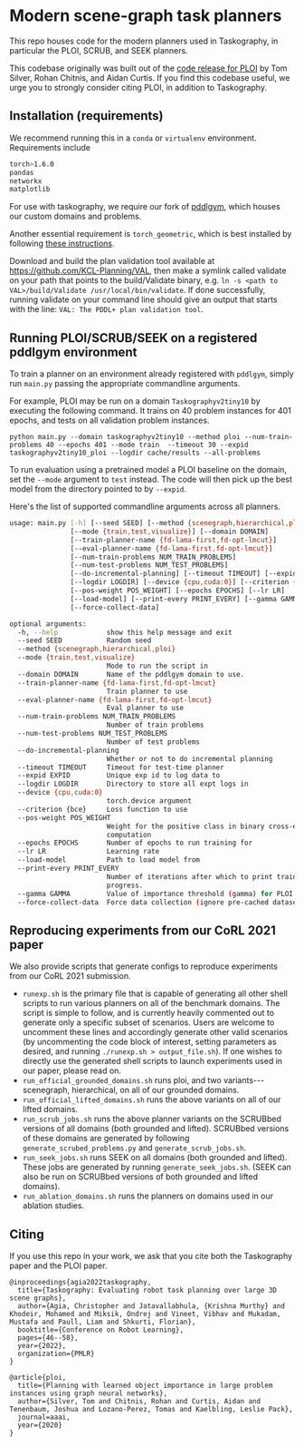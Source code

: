 # Modern scene-graph task planners

This repo houses code for the modern planners used in Taskography, in particular the PLOI, SCRUB, and SEEK planners.

This codebase originally was built out of the [code release for PLOI](https://github.com/tomsilver/ploi) by Tom Silver, Rohan Chitnis, and Aidan Curtis. If you find this codebase useful, we urge you to strongly consider citing PLOI, in addition to Taskography.

## Installation (requirements)

We recommend running this in a `conda` or `virtualenv` environment. Requirements include
```sh
torch>1.6.0
pandas
networkx
matplotlib
```

For use with taskography, we require our fork of [pddlgym](https://github.com/taskography/pddlgym), which houses our custom domains and problems.

Another essential requirement is `torch_geometric`, which is best installed by following [these instructions](https://pytorch-geometric.readthedocs.io/en/latest/notes/installation.html).

Download and build the plan validation tool available at https://github.com/KCL-Planning/VAL, then make a symlink called validate on your path that points to the build/Validate binary, e.g. `ln -s <path to VAL>/build/Validate /usr/local/bin/validate`. If done successfully, running validate on your command line should give an output that starts with the line: `VAL: The PDDL+ plan validation tool`.


## Running PLOI/SCRUB/SEEK on a registered pddlgym environment

To train a planner on an environment already registered with `pddlgym`, simply run `main.py` passing the appropriate commandline arguments.

For example, PLOI may be run on a domain `Taskographyv2tiny10` by executing the following command. It trains on 40 problem instances for 401 epochs, and tests on all validation problem instances.
```
python main.py --domain taskographyv2tiny10 --method ploi --num-train-problems 40 --epochs 401 --mode train  --timeout 30 --expid taskographyv2tiny10_ploi --logdir cache/results --all-problems
```

To run evaluation using a pretrained model a PLOI baseline on the domain, set the `--mode` argument to `test` instead. The code will then pick up the best model from the directory pointed to by `--expid`.

Here's the list of supported commandline arguments across all planners.
```sh
usage: main.py [-h] [--seed SEED] [--method {scenegraph,hierarchical,ploi}]
               [--mode {train,test,visualize}] [--domain DOMAIN]
               [--train-planner-name {fd-lama-first,fd-opt-lmcut}]
               [--eval-planner-name {fd-lama-first,fd-opt-lmcut}]
               [--num-train-problems NUM_TRAIN_PROBLEMS]
               [--num-test-problems NUM_TEST_PROBLEMS]
               [--do-incremental-planning] [--timeout TIMEOUT] [--expid EXPID]
               [--logdir LOGDIR] [--device {cpu,cuda:0}] [--criterion {bce}]
               [--pos-weight POS_WEIGHT] [--epochs EPOCHS] [--lr LR]
               [--load-model] [--print-every PRINT_EVERY] [--gamma GAMMA]
               [--force-collect-data]

optional arguments:
  -h, --help            show this help message and exit
  --seed SEED           Random seed
  --method {scenegraph,hierarchical,ploi}
  --mode {train,test,visualize}
                        Mode to run the script in
  --domain DOMAIN       Name of the pddlgym domain to use.
  --train-planner-name {fd-lama-first,fd-opt-lmcut}
                        Train planner to use
  --eval-planner-name {fd-lama-first,fd-opt-lmcut}
                        Eval planner to use
  --num-train-problems NUM_TRAIN_PROBLEMS
                        Number of train problems
  --num-test-problems NUM_TEST_PROBLEMS
                        Number of test problems
  --do-incremental-planning
                        Whether or not to do incremental planning
  --timeout TIMEOUT     Timeout for test-time planner
  --expid EXPID         Unique exp id to log data to
  --logdir LOGDIR       Directory to store all expt logs in
  --device {cpu,cuda:0}
                        torch.device argument
  --criterion {bce}     Loss function to use
  --pos-weight POS_WEIGHT
                        Weight for the positive class in binary cross-entropy
                        computation
  --epochs EPOCHS       Number of epochs to run training for
  --lr LR               Learning rate
  --load-model          Path to load model from
  --print-every PRINT_EVERY
                        Number of iterations after which to print training
                        progress.
  --gamma GAMMA         Value of importance threshold (gamma) for PLOI.
  --force-collect-data  Force data collection (ignore pre-cached datasets).
```

## Reproducing experiments from our CoRL 2021 paper

We also provide scripts that generate configs to reproduce experiments from our CoRL 2021 submission.

* `runexp.sh` is the primary file that is capable of generating all other shell scripts to run various planners on all of the benchmark domains. The script is simple to follow, and is currently heavily commented out to generate only a specific subset of scenarios. Users are welcome to uncomment these lines and accordingly generate other valid scenarios (by uncommenting the code block of interest, setting parameters as desired, and running `./runexp.sh > output_file.sh`). If one wishes to directly use the generated shell scripts to launch experiments used in our paper, please read on.
* `run_official_grounded_domains.sh` runs ploi, and two variants---scenegraph, hierarchical, on all of our grounded domains.
* `run_official_lifted_domains.sh` runs the above variants on all of our lifted domains.
* `run_scrub_jobs.sh` runs the above planner variants on the SCRUBbed versions of all domains (both grounded and lifted). SCRUBbed versions of these domains are generated by following `generate_scrubed_problems.py` and `generate_scrub_jobs.sh`.
* `run_seek_jobs.sh` runs SEEK on all domains (both grounded and lifted). These jobs are generated by running `generate_seek_jobs.sh`. (SEEK can also be run on SCRUBbed versions of both grounded and lifted domains).
* `run_ablation_domains.sh` runs the planners on domains used in our ablation studies.


## Citing

If you use this repo in your work, we ask that you cite both the Taskography paper and the PLOI paper.

```
@inproceedings{agia2022taskography,
  title={Taskography: Evaluating robot task planning over large 3D scene graphs},
  author={Agia, Christopher and Jatavallabhula, {Krishna Murthy} and Khodeir, Mohamed and Miksik, Ondrej and Vineet, Vibhav and Mukadam, Mustafa and Paull, Liam and Shkurti, Florian},
  booktitle={Conference on Robot Learning},
  pages={46--58},
  year={2022},
  organization={PMLR}
}
```

```
@article{ploi,
  title={Planning with learned object importance in large problem instances using graph neural networks},
  author={Silver, Tom and Chitnis, Rohan and Curtis, Aidan and Tenenbaum, Joshua and Lozano-Perez, Tomas and Kaelbling, Leslie Pack},
  journal=aaai,
  year={2020}
}
```
